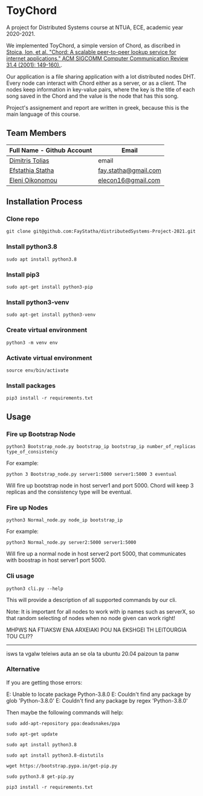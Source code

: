 # ToyChord

A project for Distributed Systems course at NTUA, ECE, academic year 2020-2021.

We implemented ToyChord, a simple version of Chord, as discribed in [Stoica, Ion, et al. "Chord: A scalable peer-to-peer lookup service for internet applications." ACM
SIGCOMM Computer Communication Review 31.4 (2001): 149-160).](https://dl.acm.org/doi/10.1145/964723.383071).

Our application is a file sharing application with a lot distributed nodes DHT. Every node can interact with Chord either as a server, or as a client. The nodes keep information in key-value pairs, where the key is the title of each song saved in the Chord and the value is the node that has this song.

Project's assignement and report are written in greek, because this is the main language of this course.

## Team Members

| Full Name - Github Account                                     | Email                   |
|----------------------------------------------------------------|-------------------------|
| [Dimitris Tolias](https://github.com/ToliasDimitris)           | email                   |
| [Efstathia Statha](https://github.com/FayStatha)               | fay.statha@gmail.com    |
| [Eleni Oikonomou](https://github.com/EleniOik)                 | elecon16@gmail.com      |


## Installation Process

### Clone repo

```git clone git@github.com:FayStatha/distributedSystems-Project-2021.git```

### Install python3.8

```sudo apt install python3.8```

### Install pip3

```sudo apt-get install python3-pip```

### Install python3-venv

```sudo apt-get install python3-venv```

### Create virtual environment

```python3 -m venv env```

### Activate virtual environment

```source env/bin/activate```

### Install packages

```pip3 install -r requirements.txt```


## Usage

### Fire up Bootstrap Node

```python3 Bootstrap_node.py bootstrap_ip bootstrap_ip number_of_replicas type_of_consistency```

For example:

```python 3 Bootstrap_node.py server1:5000 server1:5000 3 eventual```

Will fire up bootstrap node in host server1 and port 5000. Chord will keep 3 replicas and the consistency type will be eventual.

### Fire up Nodes

```python3 Normal_node.py node_ip bootstrap_ip```

For example:

```python3 Normal_node.py server2:5000 server1:5000```

Will fire up a normal node in host server2 port 5000, that communicates with boostrap in host server1 port 5000.

### Cli usage

```python3 cli.py --help```

This will provide a description of all supported commands by our cli.

Note: It is important for all nodes to work with ip names such as serverX, so that random selecting of nodes when no node given can work right!

MHPWS NA FTIAKSW ENA ARXEIAKI POU NA EKSHGEI TH LEITOURGIA TOU CLI??

----------------------------------------------------------------------------------

isws ta vgalw teleiws auta an se ola ta ubuntu 20.04 paizoun ta panw

### Alternative

If you are getting those errors:

E: Unable to locate package Python-3.8.0
E: Couldn't find any package by glob 'Python-3.8.0'
E: Couldn't find any package by regex 'Python-3.8.0'

Then maybe the following commands will help:

```sudo add-apt-repository ppa:deadsnakes/ppa```   

```sudo apt-get update```   

```sudo apt install python3.8```

```sudo apt install python3.8-distutils```

```wget https://bootstrap.pypa.io/get-pip.py```

```sudo python3.8 get-pip.py```

```pip3 install -r requirements.txt```
